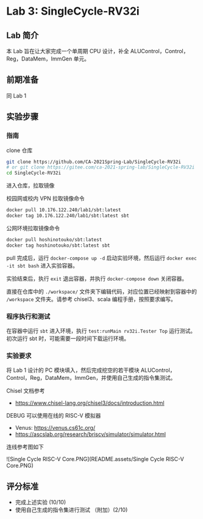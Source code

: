 # Lab 3: SingleCycle-RV32i

## Lab 简介

本 Lab 旨在让大家完成一个单周期 CPU 设计，补全 ALUControl，Control，Reg，DataMem，ImmGen 单元。

## 前期准备

同 Lab 1

## 实验步骤

### 指南

clone 仓库

```bash
git clone https://github.com/CA-2021Spring-Lab/SingleCycle-RV32i
# or git clone https://gitee.com/ca-2021-spring-lab/SingleCycle-RV32i
cd SingleCycle-RV32i
```

进入仓库，拉取镜像

校园网或校内 VPN 拉取镜像命令

```bash
docker pull 10.176.122.240/lab1/sbt:latest
docker tag 10.176.122.240/lab1/sbt:latest sbt
```

公网环境拉取镜像命令

```bash
docker pull hoshinotouko/sbt:latest
docker tag hoshinotouko/sbt:latest sbt
```

pull 完成后，运行 `docker-compose up -d` 启动实验环境，然后运行 `docker exec -it sbt bash` 进入实验容器。

实验结束后，执行 `exit` 退出容器，并执行 `docker-compose down` 关闭容器。

直接在仓库中的 `./workspace/` 文件夹下编辑代码，对应位置已经映射到容器中的 `/workspace` 文件夹。请参考 chisel3、scala 编程手册，按照要求编写。

### 程序执行和测试

在容器中运行 `sbt` 进入环境，执行 `test:runMain rv32i.Tester Top` 运行测试。初次运行 sbt 时，可能需要一段时间下载运行环境。

### 实验要求

将 Lab 1 设计的 PC 模块填入，然后完成挖空的若干模块 ALUControl，Control，Reg，DataMem，ImmGen，并使用自己生成的指令集测试。

Chisel 文档参考

- https://www.chisel-lang.org/chisel3/docs/introduction.html

DEBUG 可以使用在线的 RISC-V 模拟器

- Venus: https://venus.cs61c.org/
- https://ascslab.org/research/briscv/simulator/simulator.html

连线参考图如下

![Single Cycle RISC-V Core.PNG](README.assets/Single Cycle RISC-V Core.PNG)

## 评分标准

- 完成上述实验 (10/10)
- 使用自己生成的指令集进行测试 （附加）(2/10)

